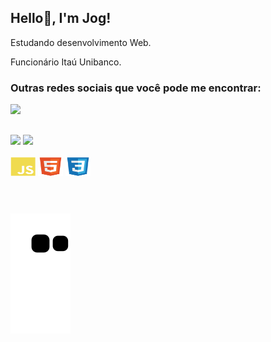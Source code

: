 ## Hello👋, I'm Jog!


Estudando desenvolvimento Web. </a>

Funcionário Itaú Unibanco.


### Outras redes sociais que você pode me encontrar:

<a href="https://instagram.com/jopeh_" target="_blank"><img src="https://img.shields.io/badge/-Instagram-%23E4405F?style=for-the-badge&logo=instagram&logoColor=white" target="_blank"></a> 
##

  <a href="https://github.com/jogpe">
 <img width="30%" src="https://github-readme-stats.vercel.app/api?username=Jogpe&show_icons=true&theme=tokyonight"/><a>  </a>
<img width="30%" src="https://github-readme-stats.vercel.app/api/top-langs/?username=jogpe&layout=compact&langs_count=7&theme=tokyonight"/>


<div style="display: inline_block"><br>
<img align="center" alt="Rafa-Js" height="30" width="40" src="https://raw.githubusercontent.com/devicons/devicon/master/icons/javascript/javascript-plain.svg">
<img align="center" alt="Rafa-HTML" height="30" width="40" src="https://raw.githubusercontent.com/devicons/devicon/master/icons/html5/html5-original.svg">
<img align="center" alt="Rafa-CSS" height="30" width="40" src="https://raw.githubusercontent.com/devicons/devicon/master/icons/css3/css3-original.svg">
</div>


##

<div style="display: inline_block"><br>

  ![Snake animation](https://github.com/jogpe/jogpe/blob/output/github-contribution-grid-snake.svg)



</div>
